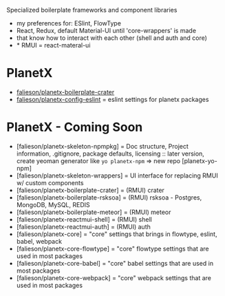 Specialized boilerplate frameworks and component libraries
- my preferences for: ESlint, FlowType<br/>
- React, Redux, default Material-UI until 'core-wrappers' is made<br/>
- that know how to interact with each other (shell and auth and core)<br/>
- \* RMUI = react-materal-ui<br/>

# PlanetX
- [falieson/planetx-boilerplate-crater](https://github.com/Falieson/planetx-boilerplate-crater)<br/>
- [falieson/planetx-config-eslint](https://github.com/Falieson/planetx-config-eslint) = eslint settings for planetx packages<br/>

# PlanetX - Coming Soon
- [falieson/planetx-skeleton-npmpkg] = Doc structure, Project information, .gitignore, package defaults, licensing :: later version, create yeoman generator like `yo planetx-npm` => new repo [planetx-yo-npm]<br/>
- [falieson/planetx-skeleton-wrappers] = UI interface for replacing RMUI w/ custom components<br/>
- [falieson/planetx-boilerplate-crater] = (RMUI) crater<br/>
- [falieson/planetx-boilerplate-rsksoa] = (RMUI) rsksoa - Postgres, MongoDB, MySQL, REDIS<br/>
- [falieson/planetx-boilerplate-meteor] = (RMUI) meteor<br/>
- [falieson/planetx-reactmui-shell] = (RMUI) shell<br/>
- [falieson/planetx-reactmui-auth] = (RMUI) auth<br/>
- [falieson/planetx-core] = "core" settings that brings in flowtype, eslint, babel, webpack<br/>
- [falieson/planetx-core-flowtype] = "core" flowtype settings that are used in most packages<br/>
- [falieson/planetx-core-babel] = "core" babel settings that are used in most packages<br/>
- [falieson/planetx-core-webpack] = "core" webpack settings that are used in most packages<br/>
